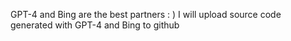 GPT-4 and Bing are the best partners : )
I will upload source code generated with GPT-4 and Bing to github
